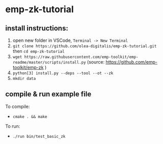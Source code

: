 # emp-zk-tutorial

## install instructions:
1. open new folder in VSCode, `Terminal -> New Terminal`
2. `git clone https://github.com/olea-digitalis/emp-zk-tutorial.git` then `cd emp-zk-tutorial`
3. `wget https://raw.githubusercontent.com/emp-toolkit/emp-readme/master/scripts/install.py` (source: https://github.com/emp-toolkit/emp-zk )
4. `python[3] install.py --deps --tool --ot --zk`
5. `mkdir data`


## compile & run example file
To compile:
- `cmake . && make`

To run:
- `./run bin/test_basic_zk`
